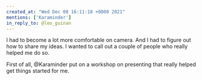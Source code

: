 ```yaml
---
created_at: "Wed Dec 08 16:11:18 +0000 2021"
mentions: ['Karaminder']
in_reply_to: @leo_guinan
---
```


I had to become a lot more comfortable on camera. And I had to figure out how to share my ideas.  I wanted to call out a couple of people who really helped me do so. 

First of all, @Karaminder put on a workshop on presenting that really helped get things started for me.